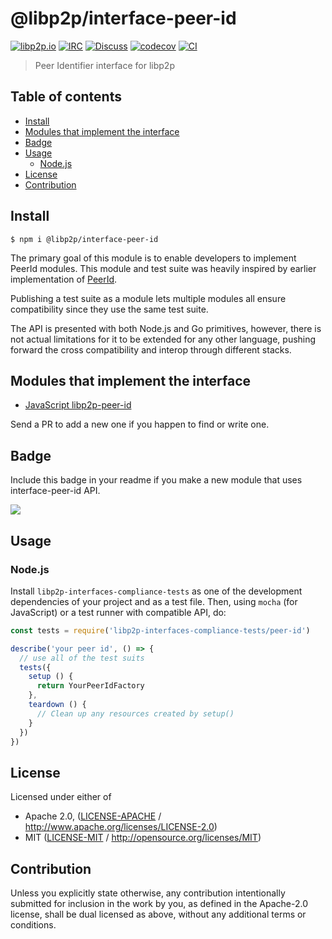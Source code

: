 # @libp2p/interface-peer-id <!-- omit in toc -->

[![libp2p.io](https://img.shields.io/badge/project-libp2p-yellow.svg?style=flat-square)](http://libp2p.io/)
[![IRC](https://img.shields.io/badge/freenode-%23libp2p-yellow.svg?style=flat-square)](http://webchat.freenode.net/?channels=%23libp2p)
[![Discuss](https://img.shields.io/discourse/https/discuss.libp2p.io/posts.svg?style=flat-square)](https://discuss.libp2p.io)
[![codecov](https://img.shields.io/codecov/c/github/libp2p/js-libp2p-interfaces.svg?style=flat-square)](https://codecov.io/gh/libp2p/js-libp2p-interfaces)
[![CI](https://img.shields.io/github/workflow/status/libp2p/js-libp2p-interfaces/test%20&%20maybe%20release/master?style=flat-square)](https://github.com/libp2p/js-libp2p-interfaces/actions/workflows/js-test-and-release.yml)

> Peer Identifier interface for libp2p

## Table of contents <!-- omit in toc -->

- [Install](#install)
- [Modules that implement the interface](#modules-that-implement-the-interface)
- [Badge](#badge)
- [Usage](#usage)
  - [Node.js](#nodejs)
- [License](#license)
- [Contribution](#contribution)

## Install

```console
$ npm i @libp2p/interface-peer-id
```

The primary goal of this module is to enable developers to implement PeerId modules. This module and test suite was heavily inspired by earlier implementation of [PeerId](https://github.com/libp2p/js-peer-id).

Publishing a test suite as a module lets multiple modules all ensure compatibility since they use the same test suite.

The API is presented with both Node.js and Go primitives, however, there is not actual limitations for it to be extended for any other language, pushing forward the cross compatibility and interop through different stacks.

## Modules that implement the interface

- [JavaScript libp2p-peer-id](https://github.com/libp2p/js-libp2p-peer-id)

Send a PR to add a new one if you happen to find or write one.

## Badge

Include this badge in your readme if you make a new module that uses interface-peer-id API.

![](/img/badge.png)

## Usage

### Node.js

Install `libp2p-interfaces-compliance-tests` as one of the development dependencies of your project and as a test file. Then, using `mocha` (for JavaScript) or a test runner with compatible API, do:

```js
const tests = require('libp2p-interfaces-compliance-tests/peer-id')

describe('your peer id', () => {
  // use all of the test suits
  tests({
    setup () {
      return YourPeerIdFactory
    },
    teardown () {
      // Clean up any resources created by setup()
    }
  })
})
```

## License

Licensed under either of

- Apache 2.0, ([LICENSE-APACHE](LICENSE-APACHE) / <http://www.apache.org/licenses/LICENSE-2.0>)
- MIT ([LICENSE-MIT](LICENSE-MIT) / <http://opensource.org/licenses/MIT>)

## Contribution

Unless you explicitly state otherwise, any contribution intentionally submitted for inclusion in the work by you, as defined in the Apache-2.0 license, shall be dual licensed as above, without any additional terms or conditions.
